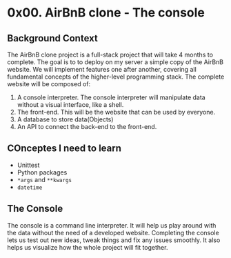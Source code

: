 # 0x00. AirBnB clone - The console

## Background Context
The AirBnB clone project is a full-stack project that will take 4 months to complete. The goal is to to deploy on my server a simple copy of the AirBnB website.
We will implement features one after another, covering all fundamental concepts of the higher-level programming stack.
The complete website will be composed of:
1. A console interpreter. The console interpreter will manipulate data without a visual interface, like a shell.
2. The front-end. This will be the website that can be used by everyone.
3. A database to store data(Objects)
4. An API to connect the back-end to the front-end.

## COnceptes I need to learn
- Unittest
- Python packages
- `*args` and `**kwargs`
- `datetime`

## The Console
The console is a command line interpreter. It will help us play around with the data without the need of a developed website.
Completing the console lets us test out new ideas, tweak things and fix any issues smoothly.
It also helps us visualize how the whole project will fit together. 
